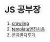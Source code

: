 # JS 공부장

1. [crawling](https://github.com/livemehere/JS-study/tree/master/study/crawling)
2. [template엔진사용](https://github.com/livemehere/JS-study/tree/master/study/template엔진사용)
3. [문자열다루기](https://github.com/livemehere/JS-study/tree/master/study/문자열다루기)
